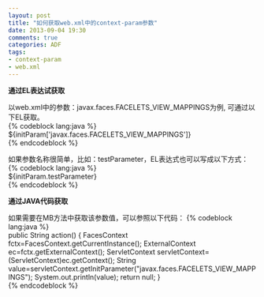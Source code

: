 ```yaml
---
layout: post
title: "如何获取web.xml中的context-param参数"
date: 2013-09-04 19:30
comments: true
categories: ADF
tags:
- context-param
- web.xml
---
```

**通过EL表达试获取**

以web.xml中的<context-param>参数：javax.faces.FACELETS_VIEW_MAPPINGS为例,
可通过以下EL获取。    
{% codeblock lang:java %}    
${initParam['javax.faces.FACELETS_VIEW_MAPPINGS']}    
{% endcodeblock %}    

如果参数名称很简单，比如：testParameter，EL表达式也可以写成以下方式：     
{% codeblock lang:java %}    
${initParam.testParameter}    
{% endcodeblock %} 

**通过JAVA代码获取**

如果需要在MB方法中获取该参数值，可以参照以下代码：
{% codeblock lang:java %}    
    public String action() {
        FacesContext fctx=FacesContext.getCurrentInstance();
        ExternalContext ec=fctx.getExternalContext();
        ServletContext servletContext=(ServletContext)ec.getContext();
        String value=servletContext.getInitParameter("javax.faces.FACELETS_VIEW_MAPPINGS");
        System.out.println(value);
        return null;
    }  
{% endcodeblock %} 
